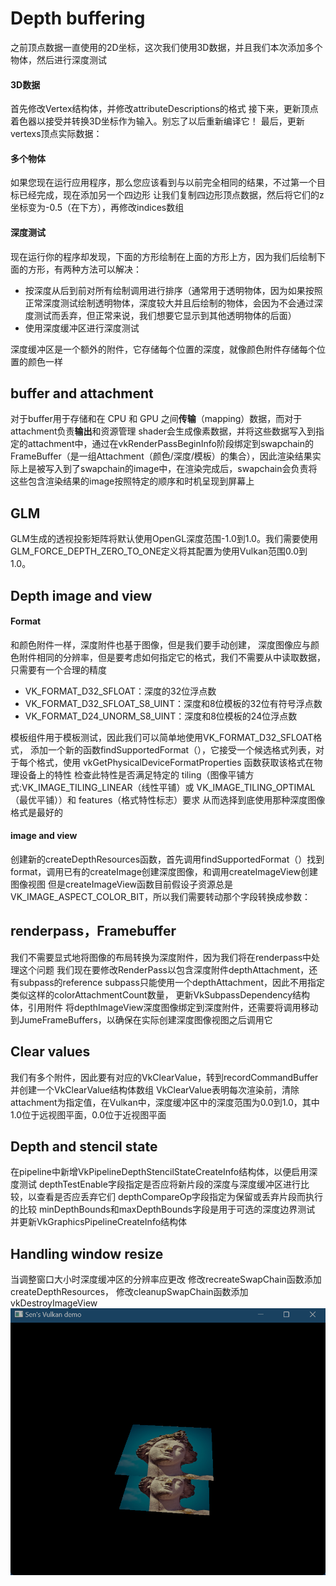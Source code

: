 # Depth buffering

之前顶点数据一直使用的2D坐标，这次我们使用3D数据，并且我们本次添加多个物体，然后进行深度测试

#### 3D数据

首先修改Vertex结构体，并修改attributeDescriptions的格式
接下来，更新顶点着色器以接受并转换3D坐标作为输入。别忘了以后重新编译它！
最后，更新vertexs顶点实际数据：

#### 多个物体

如果您现在运行应用程序，那么您应该看到与以前完全相同的结果，不过第一个目标已经完成，现在添加另一个四边形
让我们复制四边形顶点数据，然后将它们的z坐标变为-0.5（在下方），再修改indices数组

#### 深度测试

现在运行你的程序却发现，下面的方形绘制在上面的方形上方，因为我们后绘制下面的方形，有两种方法可以解决：

* 按深度从后到前对所有绘制调用进行排序（通常用于透明物体，因为如果按照正常深度测试绘制透明物体，深度较大并且后绘制的物体，会因为不会通过深度测试而丢弃，但正常来说，我们想要它显示到其他透明物体的后面）
* 使用深度缓冲区进行深度测试

深度缓冲区是一个额外的附件，它存储每个位置的深度，就像颜色附件存储每个位置的颜色一样

## buffer and attachment

对于buffer用于存储和在 CPU 和 GPU 之间**传输**（mapping）数据，而对于attachment负责**输出**和资源管理
shader会生成像素数据，并将这些数据写入到指定的attachment中，通过在vkRenderPassBeginInfo阶段绑定到swapchain的FrameBuffer（是一组Attachment（颜色/深度/模板）的集合），因此渲染结果实际上是被写入到了swapchain的image中，在渲染完成后，swapchain会负责将这些包含渲染结果的image按照特定的顺序和时机呈现到屏幕上

## GLM

GLM生成的透视投影矩阵将默认使用OpenGL深度范围-1.0到1.0。我们需要使用GLM_FORCE_DEPTH_ZERO_TO_ONE定义将其配置为使用Vulkan范围0.0到1.0。

## Depth image and view

#### Format

和颜色附件一样，深度附件也基于图像，但是我们要手动创建，
深度图像应与颜色附件相同的分辨率，但是要考虑如何指定它的格式，我们不需要从中读取数据，只需要有一个合理的精度

* VK_FORMAT_D32_SFLOAT：深度的32位浮点数
* VK_FORMAT_D32_SFLOAT_S8_UINT：深度和8位模板的32位有符号浮点数
* VK_FORMAT_D24_UNORM_S8_UINT：深度和8位模板的24位浮点数

模板组件用于模板测试，因此我们可以简单地使用VK_FORMAT_D32_SFLOAT格式，
添加一个新的函数findSupportedFormat（），它接受一个候选格式列表，对于每个格式，使用 vkGetPhysicalDeviceFormatProperties 函数获取该格式在物理设备上的特性
检查此特性是否满足特定的 tiling（图像平铺方式:VK_IMAGE_TILING_LINEAR（线性平铺）或 VK_IMAGE_TILING_OPTIMAL（最优平铺））和 features（格式特性标志）要求
从而选择到底使用那种深度图像格式是最好的

#### image and view

创建新的createDepthResources函数，首先调用findSupportedFormat（）找到format，调用已有的createImage创建深度图像，和调用createImageView创建图像视图
但是createImageView函数目前假设子资源总是VK_IMAGE_ASPECT_COLOR_BIT，所以我们需要转动那个字段转换成参数：

## renderpass，Framebuffer

我们不需要显式地将图像的布局转换为深度附件，因为我们将在renderpass中处理这个问题
我们现在要修改RenderPass以包含深度附件depthAttachment，还有subpass的reference
subpass只能使用一个depthAttachment，因此不用指定类似这样的colorAttachmentCount数量，
更新VkSubpassDependency结构体，引用附件
将depthImageView深度图像绑定到深度附件，还需要将调用移动到JumeFrameBuffers，以确保在实际创建深度图像视图之后调用它

## Clear values

我们有多个附件，因此要有对应的VkClearValue，转到recordCommandBuffer并创建一个VkClearValue结构体数组
VkClearValue表明每次渲染前，清除attachment为指定值，在Vulkan中，深度缓冲区中的深度范围为0.0到1.0，其中1.0位于远视图平面，0.0位于近视图平面

## Depth and stencil state

在pipeline中新增VkPipelineDepthStencilStateCreateInfo结构体，以便启用深度测试
depthTestEnable字段指定是否应将新片段的深度与深度缓冲区进行比较，以查看是否应丢弃它们
depthCompareOp字段指定为保留或丢弃片段而执行的比较
minDepthBounds和maxDepthBounds字段是用于可选的深度边界测试
并更新VkGraphicsPipelineCreateInfo结构体

## Handling window resize

当调整窗口大小时深度缓冲区的分辨率应更改
修改recreateSwapChain函数添加createDepthResources，
修改cleanupSwapChain函数添加vkDestroyImageView
![1730955678481](/assets/img/blog/vulkan/Depth.png)
